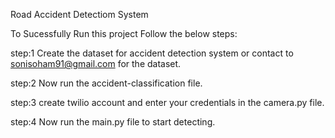 Road Accident Detectiom System

To Sucessfully Run this project Follow the below steps:

step:1 Create the dataset for accident detection system or contact to sonisoham91@gmail.com for the dataset.

step:2 Now run the accident-classification file.

step:3 create twilio account and enter your credentials in the camera.py file.

step:4 Now run the main.py file to start detecting.

